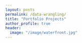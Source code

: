 ```yaml
---
layout: posts
permalink: /data-wrangling/
title: "Portfolio Projects"
author_profile: true
header:
  image: "/image/waterfront.jpg"
---
```



